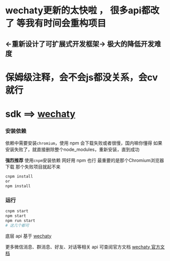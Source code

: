 # <span color="red">wechaty更新的太快啦 ， 很多api都改了 等我有时间会重构项目</span>

## <-重新设计了可扩展式开发框架-> 极大的降低开发难度


# 保姆级注释，会不会js都没关系，会cv就行

# sdk ==> **[wechaty](https://github.com/wechaty/wechaty)**

### 安装依赖

依赖中需要安装`chromium`，使用 npm 会下载失败或者很慢，国内嘛你懂得
如果安装失败了，就直接删除整个node_modules，重新安装，直到成功

**强烈推荐** 使用`cnpm`安装依赖 网好用 npm 也行 最重要的是那个Chromium浏览器下载 那个失败项目就起不来

```bash
cnpm install 
or
npm install
```


### 运行

```bash
cnpm start
npm start
npm run start
# 这几个都可
```

底层 api 基于 [wechaty](https://github.com/wechaty/wechaty)

更多微信消息、群消息、好友、对话等相关 api 可查阅官方文档 [wechaty 官方文档](https://github.com/wechaty/wechaty/blob/master/docs/index.md)


